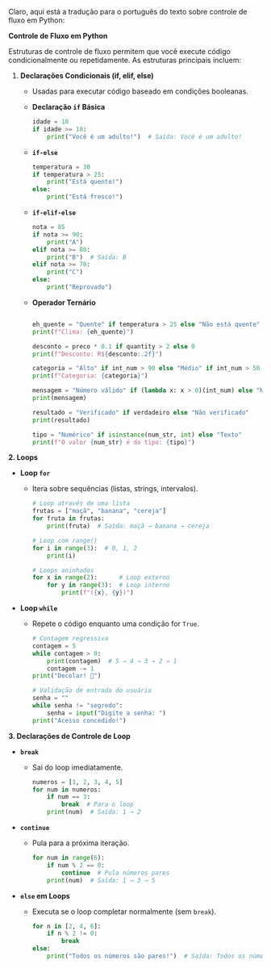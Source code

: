 Claro, aqui está a tradução para o português do texto sobre controle de fluxo em Python:

**Controle de Fluxo em Python**

Estruturas de controle de fluxo permitem que você execute código condicionalmente ou repetidamente. As estruturas principais incluem:

1.  **Declarações Condicionais (if, elif, else)**
    * Usadas para executar código baseado em condições booleanas.

    * **Declaração `if` Básica**

        ```python
        idade = 18
        if idade >= 18:
            print("Você é um adulto!")  # Saída: Você é um adulto!
        ```

    * **`if-else`**

        ```python
        temperatura = 30
        if temperatura > 25:
            print("Está quente!")
        else:
            print("Está fresco!")
        ```

    * **`if-elif-else`**

        ```python
        nota = 85
        if nota >= 90:
            print("A")
        elif nota >= 80:
            print("B")  # Saída: B
        elif nota >= 70:
            print("C")
        else:
            print("Reprovado")
        ```

    * **Operador Ternário**

        ```python

        eh_quente = "Quente" if temperatura > 25 else "Não está quente"
        print(f"Clima: {eh_quente}")

        desconto = preco * 0.1 if quantity > 2 else 0
        print(f"Desconto: R${desconto:.2f}")

        categoria = "Alto" if int_num > 90 else "Médio" if int_num > 50 else "Baixo"
        print(f"Categoria: {categoria}")

        mensagem = "Número válido" if (lambda x: x > 0)(int_num) else "Número inválido"
        print(mensagem)

        resultado = "Verificado" if verdadeiro else "Não verificado"
        print(resultado)

        tipo = "Numérico" if isinstance(num_str, int) else "Texto"
        print(f"O valor {num_str} é do tipo: {tipo}")
        ```

**2. Loops**

* **Loop `for`**
    * Itera sobre sequências (listas, strings, intervalos).

        ```python
        # Loop através de uma lista
        frutas = ["maçã", "banana", "cereja"]
        for fruta in frutas:
            print(fruta)  # Saída: maçã → banana → cereja

        # Loop com range()
        for i in range(3):  # 0, 1, 2
            print(i)

        # Loops aninhados
        for x in range(2):      # Loop externo
            for y in range(3):  # Loop interno
                print(f"({x}, {y})")
        ```

* **Loop `while`**
    * Repete o código enquanto uma condição for `True`.

        ```python
        # Contagem regressiva
        contagem = 5
        while contagem > 0:
            print(contagem)  # 5 → 4 → 3 → 2 → 1
            contagem -= 1
        print("Decolar! 🚀")

        # Validação de entrada do usuário
        senha = ""
        while senha != "segredo":
            senha = input("Digite a senha: ")
        print("Acesso concedido!")
        ```

**3. Declarações de Controle de Loop**

* **`break`**
    * Sai do loop imediatamente.

        ```python
        numeros = [1, 2, 3, 4, 5]
        for num in numeros:
            if num == 3:
                break  # Para o loop
            print(num)  # Saída: 1 → 2
        ```

* **`continue`**
    * Pula para a próxima iteração.

        ```python
        for num in range(6):
            if num % 2 == 0:
                continue  # Pula números pares
            print(num)  # Saída: 1 → 3 → 5
        ```

* **`else` em Loops**
    * Executa se o loop completar normalmente (sem `break`).

        ```python
        for n in [2, 4, 6]:
            if n % 2 != 0:
                break
        else:
            print("Todos os números são pares!")  # Saída: Todos os números são pares!
        ```
